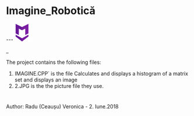 # Imagine_Robotică
---![alt text](https://github.com/adam-p/markdown-here/raw/master/src/common/images/icon48.png "Logo Title Text 1")


_

The project contains the following files:
 
1.  IMAGINE.CPP` is the file Calculates and displays a histogram of a matrix set and displays an image
2.   2.JPG is the the picture file they use.


#
Author:  Radu (Ceaușu) Veronica - 2. Iune.2018
